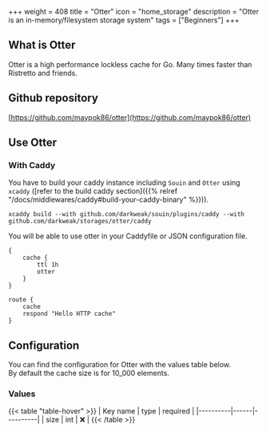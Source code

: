 +++
weight = 408
title = "Otter"
icon = "home_storage"
description = "Otter is an in-memory/filesystem storage system"
tags = ["Beginners"]
+++

## What is Otter
Otter is a high performance lockless cache for Go. Many times faster than Ristretto and friends.

## Github repository
[https://github.com/maypok86/otter](https://github.com/maypok86/otter)

## Use Otter
### With Caddy
You have to build your caddy instance including `Souin` and `Otter` using `xcaddy` ([refer to the build caddy section]({{% relref "/docs/middlewares/caddy#build-your-caddy-binary" %}})).
```shell
xcaddy build --with github.com/darkweak/souin/plugins/caddy --with github.com/darkweak/storages/otter/caddy
```
You will be able to use otter in your Caddyfile or JSON configuration file.
```caddyfile
{
    cache {
        ttl 1h
        otter
    }
}

route {
    cache
    respond "Hello HTTP cache"
}
```

## Configuration
You can find the configuration for Otter with the values table below.  
By default the cache size is for 10_000 elements.

### Values
{{< table "table-hover" >}}
| Key name | type | required |
|----------|------|----------|
| size     | int  | ❌       |
{{< /table >}}
